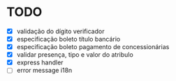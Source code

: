 # TODO
- [x] validação do dígito verificador
- [x] especificação boleto título bancário
- [x] especificação boleto pagamento de concessionárias
- [x] validar presença, tipo e valor do atribulo
- [x] express handler
- [ ] error message i18n